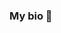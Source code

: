### My bio 🌱

<!--
**Jackk182/Jackk182** is a ✨ _special_ ✨ repository because its `README.md` (this file) appears on your GitHub profile.

Here are some info about me:
- 🔭 I am a Ph.D. student in Structural, Seismic and Geotechnical Engineering at Politecnico di Milano. My current research regards computational fluid and solid mechanics. In the specific, I am currently working on the development of new computational tools for the simulation of non-Newtonian fluids, with specific focus on modelling the 3D printing process for polymers and cementitious materials.
- 🌱 In my free time I enjoy playing chess, painting and going out for a beer with my friends.
- ⚡ I am currently learning Spanish...
- 📫 How to reach me: giacomo.rizzieri@polimi.it
